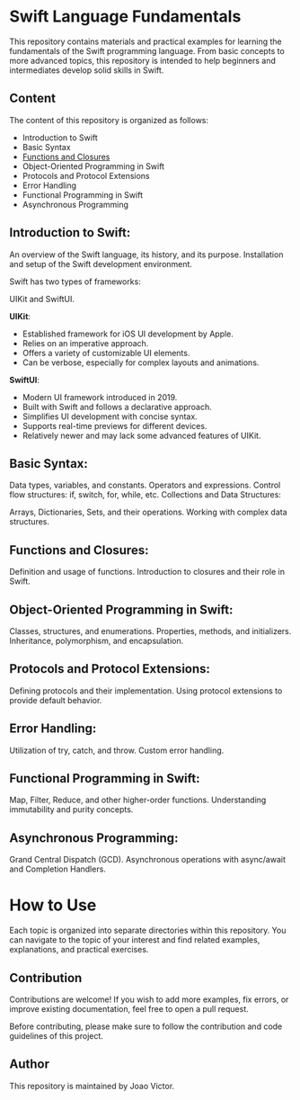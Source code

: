 <h1>Swift Language Fundamentals</h1>

<p>This repository contains materials and practical examples for learning the fundamentals of the Swift programming language. From basic concepts to more advanced topics, this repository is intended to help beginners and intermediates develop solid skills in Swift.</p>

<h2>Content</h2>
The content of this repository is organized as follows:

- Introduction to Swift
- Basic Syntax
- [Functions and Closures](https://github.com/Joaovictordsl/Swift-Fundamentals/blob/main/Closures/Closures.md)
- Object-Oriented Programming in Swift
- Protocols and Protocol Extensions
- Error Handling
- Functional Programming in Swift
- Asynchronous Programming

<h2>Introduction to Swift:</h2>

An overview of the Swift language, its history, and its purpose.
Installation and setup of the Swift development environment.

Swift has two types of frameworks:

UIKit and SwiftUI.

**UIKit**:
- Established framework for iOS UI development by Apple.
- Relies on an imperative approach.
- Offers a variety of customizable UI elements.
- Can be verbose, especially for complex layouts and animations.

**SwiftUI**:
- Modern UI framework introduced in 2019.
- Built with Swift and follows a declarative approach.
- Simplifies UI development with concise syntax.
- Supports real-time previews for different devices.
- Relatively newer and may lack some advanced features of UIKit.

<h2>Basic Syntax:</h2>

Data types, variables, and constants.
Operators and expressions.
Control flow structures: if, switch, for, while, etc.
Collections and Data Structures:

Arrays, Dictionaries, Sets, and their operations.
Working with complex data structures.

<h2>Functions and Closures:</h2>

Definition and usage of functions.
Introduction to closures and their role in Swift.

<h2>Object-Oriented Programming in Swift:</h2>

Classes, structures, and enumerations.
Properties, methods, and initializers.
Inheritance, polymorphism, and encapsulation.

<h2>Protocols and Protocol Extensions:</h2>

Defining protocols and their implementation.
Using protocol extensions to provide default behavior.

<h2>Error Handling:</h2>

Utilization of try, catch, and throw.
Custom error handling.

<h2>Functional Programming in Swift:</h2>

Map, Filter, Reduce, and other higher-order functions.
Understanding immutability and purity concepts.

<h2>Asynchronous Programming:</h2>

Grand Central Dispatch (GCD).
Asynchronous operations with async/await and Completion Handlers.

<h1>How to Use</h1>
Each topic is organized into separate directories within this repository. You can navigate to the topic of your interest and find related examples, explanations, and practical exercises.

<h2>Contribution</h2>
Contributions are welcome! If you wish to add more examples, fix errors, or improve existing documentation, feel free to open a pull request.

Before contributing, please make sure to follow the contribution and code guidelines of this project.

<h2>Author</h2>
This repository is maintained by Joao Victor.
